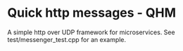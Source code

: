 # Quick http messages - QHM

A simple http over UDP framework for microservices.
See test/messenger_test.cpp for an example.
